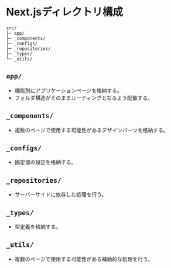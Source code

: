 # Next.jsディレクトリ構成
```
src/
├─ app/
├─ _components/
├─ _configs/
├─ _repositories/
├─ _types/
└─ _utils/
```


## `app/`
- 機能別にアプリケーションページを格納する。
- フォルダ構造がそのままルーティングとなるよう配置する。

## `_components/`
- 複数のページで使用する可能性があるデザインパーツを格納する。

## `_configs/`
- 固定値の設定を格納する。

## `_repositories/`
- サーバーサイドに依存した処理を行う。

## `_types/`
- 型定義を格納する。

## `_utils/`
- 複数のページで使用する可能性がある補助的な処理を行う。
